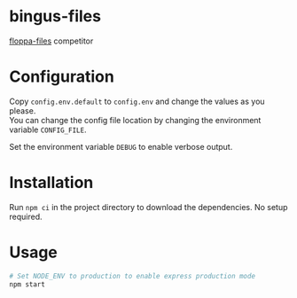 # bingus-files

[floppa-files](https://github.com/gosher-studios/floppa-files) competitor

# Configuration

Copy `config.env.default` to `config.env` and change the values as you please.  
You can change the config file location by changing the environment variable `CONFIG_FILE`.

Set the environment variable `DEBUG` to enable verbose output.

# Installation

Run `npm ci` in the project directory to download the dependencies. No setup required.

# Usage

```sh
# Set NODE_ENV to production to enable express production mode
npm start
```
